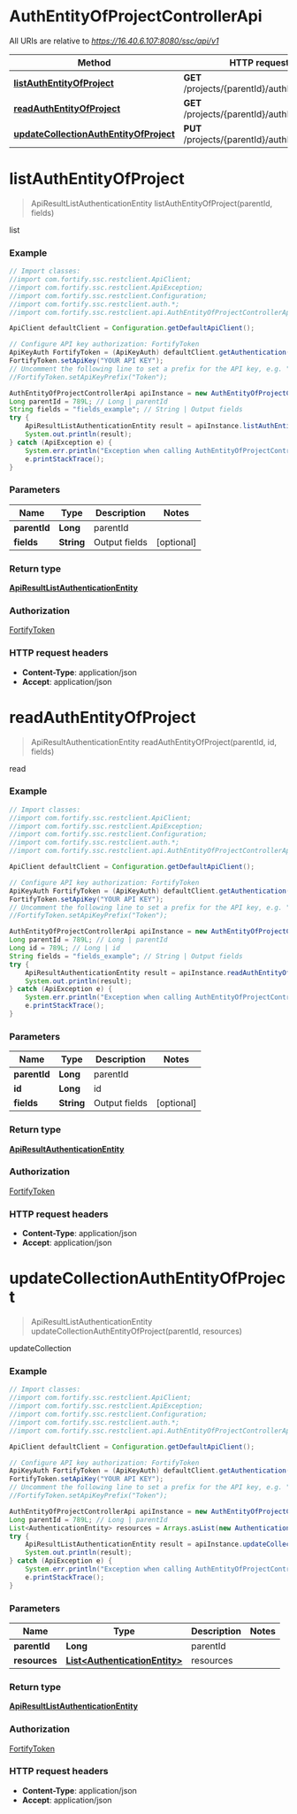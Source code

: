 # AuthEntityOfProjectControllerApi

All URIs are relative to *https://16.40.6.107:8080/ssc/api/v1*

Method | HTTP request | Description
------------- | ------------- | -------------
[**listAuthEntityOfProject**](AuthEntityOfProjectControllerApi.md#listAuthEntityOfProject) | **GET** /projects/{parentId}/authEntities | list
[**readAuthEntityOfProject**](AuthEntityOfProjectControllerApi.md#readAuthEntityOfProject) | **GET** /projects/{parentId}/authEntities/{id} | read
[**updateCollectionAuthEntityOfProject**](AuthEntityOfProjectControllerApi.md#updateCollectionAuthEntityOfProject) | **PUT** /projects/{parentId}/authEntities | updateCollection


<a name="listAuthEntityOfProject"></a>
# **listAuthEntityOfProject**
> ApiResultListAuthenticationEntity listAuthEntityOfProject(parentId, fields)

list

### Example
```java
// Import classes:
//import com.fortify.ssc.restclient.ApiClient;
//import com.fortify.ssc.restclient.ApiException;
//import com.fortify.ssc.restclient.Configuration;
//import com.fortify.ssc.restclient.auth.*;
//import com.fortify.ssc.restclient.api.AuthEntityOfProjectControllerApi;

ApiClient defaultClient = Configuration.getDefaultApiClient();

// Configure API key authorization: FortifyToken
ApiKeyAuth FortifyToken = (ApiKeyAuth) defaultClient.getAuthentication("FortifyToken");
FortifyToken.setApiKey("YOUR API KEY");
// Uncomment the following line to set a prefix for the API key, e.g. "Token" (defaults to null)
//FortifyToken.setApiKeyPrefix("Token");

AuthEntityOfProjectControllerApi apiInstance = new AuthEntityOfProjectControllerApi();
Long parentId = 789L; // Long | parentId
String fields = "fields_example"; // String | Output fields
try {
    ApiResultListAuthenticationEntity result = apiInstance.listAuthEntityOfProject(parentId, fields);
    System.out.println(result);
} catch (ApiException e) {
    System.err.println("Exception when calling AuthEntityOfProjectControllerApi#listAuthEntityOfProject");
    e.printStackTrace();
}
```

### Parameters

Name | Type | Description  | Notes
------------- | ------------- | ------------- | -------------
 **parentId** | **Long**| parentId |
 **fields** | **String**| Output fields | [optional]

### Return type

[**ApiResultListAuthenticationEntity**](ApiResultListAuthenticationEntity.md)

### Authorization

[FortifyToken](../README.md#FortifyToken)

### HTTP request headers

 - **Content-Type**: application/json
 - **Accept**: application/json

<a name="readAuthEntityOfProject"></a>
# **readAuthEntityOfProject**
> ApiResultAuthenticationEntity readAuthEntityOfProject(parentId, id, fields)

read

### Example
```java
// Import classes:
//import com.fortify.ssc.restclient.ApiClient;
//import com.fortify.ssc.restclient.ApiException;
//import com.fortify.ssc.restclient.Configuration;
//import com.fortify.ssc.restclient.auth.*;
//import com.fortify.ssc.restclient.api.AuthEntityOfProjectControllerApi;

ApiClient defaultClient = Configuration.getDefaultApiClient();

// Configure API key authorization: FortifyToken
ApiKeyAuth FortifyToken = (ApiKeyAuth) defaultClient.getAuthentication("FortifyToken");
FortifyToken.setApiKey("YOUR API KEY");
// Uncomment the following line to set a prefix for the API key, e.g. "Token" (defaults to null)
//FortifyToken.setApiKeyPrefix("Token");

AuthEntityOfProjectControllerApi apiInstance = new AuthEntityOfProjectControllerApi();
Long parentId = 789L; // Long | parentId
Long id = 789L; // Long | id
String fields = "fields_example"; // String | Output fields
try {
    ApiResultAuthenticationEntity result = apiInstance.readAuthEntityOfProject(parentId, id, fields);
    System.out.println(result);
} catch (ApiException e) {
    System.err.println("Exception when calling AuthEntityOfProjectControllerApi#readAuthEntityOfProject");
    e.printStackTrace();
}
```

### Parameters

Name | Type | Description  | Notes
------------- | ------------- | ------------- | -------------
 **parentId** | **Long**| parentId |
 **id** | **Long**| id |
 **fields** | **String**| Output fields | [optional]

### Return type

[**ApiResultAuthenticationEntity**](ApiResultAuthenticationEntity.md)

### Authorization

[FortifyToken](../README.md#FortifyToken)

### HTTP request headers

 - **Content-Type**: application/json
 - **Accept**: application/json

<a name="updateCollectionAuthEntityOfProject"></a>
# **updateCollectionAuthEntityOfProject**
> ApiResultListAuthenticationEntity updateCollectionAuthEntityOfProject(parentId, resources)

updateCollection

### Example
```java
// Import classes:
//import com.fortify.ssc.restclient.ApiClient;
//import com.fortify.ssc.restclient.ApiException;
//import com.fortify.ssc.restclient.Configuration;
//import com.fortify.ssc.restclient.auth.*;
//import com.fortify.ssc.restclient.api.AuthEntityOfProjectControllerApi;

ApiClient defaultClient = Configuration.getDefaultApiClient();

// Configure API key authorization: FortifyToken
ApiKeyAuth FortifyToken = (ApiKeyAuth) defaultClient.getAuthentication("FortifyToken");
FortifyToken.setApiKey("YOUR API KEY");
// Uncomment the following line to set a prefix for the API key, e.g. "Token" (defaults to null)
//FortifyToken.setApiKeyPrefix("Token");

AuthEntityOfProjectControllerApi apiInstance = new AuthEntityOfProjectControllerApi();
Long parentId = 789L; // Long | parentId
List<AuthenticationEntity> resources = Arrays.asList(new AuthenticationEntity()); // List<AuthenticationEntity> | resources
try {
    ApiResultListAuthenticationEntity result = apiInstance.updateCollectionAuthEntityOfProject(parentId, resources);
    System.out.println(result);
} catch (ApiException e) {
    System.err.println("Exception when calling AuthEntityOfProjectControllerApi#updateCollectionAuthEntityOfProject");
    e.printStackTrace();
}
```

### Parameters

Name | Type | Description  | Notes
------------- | ------------- | ------------- | -------------
 **parentId** | **Long**| parentId |
 **resources** | [**List&lt;AuthenticationEntity&gt;**](AuthenticationEntity.md)| resources |

### Return type

[**ApiResultListAuthenticationEntity**](ApiResultListAuthenticationEntity.md)

### Authorization

[FortifyToken](../README.md#FortifyToken)

### HTTP request headers

 - **Content-Type**: application/json
 - **Accept**: application/json


